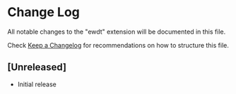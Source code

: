 # Change Log

All notable changes to the "ewdt" extension will be documented in this file.

Check [Keep a Changelog](http://keepachangelog.com/) for recommendations on how to structure this file.

## [Unreleased]

- Initial release